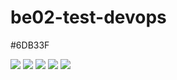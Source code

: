 # be02-test-devops

#6DB33F

<img src="https://img.shields.io/badge/Spring Security-6DB33F?style=for-the-badge&logo=Spring Security&logoColor=white">  <img src="https://img.shields.io/badge/Spring Boot-6DB33F?style=for-the-badge&logo=Spring Boot&logoColor=white">  <img src="https://img.shields.io/badge/Spring JPA-6DB33F?style=for-the-badge&logo=Spring JPA&logoColor=white"> <img src="https://img.shields.io/badge/Amazon s3-569A31?style=for-the-badge&logo=Amazon s3&logoColor=white"> <img src="https://img.shields.io/badge/Maria DB-003545?style=for-the-badge&logo=Maria DB&logoColor=white"> 


